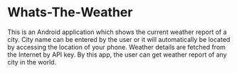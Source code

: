 # Whats-The-Weather
This is an Android application which shows the current weather report of a city. City name can be entered by the user or it will automatically be located by accessing the location of your phone. Weather details are fetched from the Internet by API key. By this app, the user can get weather report of any city in the world.
